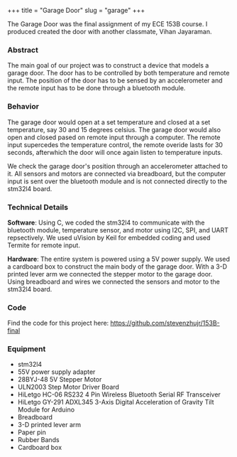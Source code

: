+++
title = "Garage Door"
slug = "garage"
+++

The Garage Door was the final assignment of my ECE 153B course. I produced created the door with another classmate, Vihan Jayaraman.

### Abstract

The main goal of our project was to construct a device that models a garage door. The door has to be controlled by both temperature and remote input. The position of the door has to be sensed by an accelerometer and the remote input has to be done through a bluetooth module.

### Behavior

The garage door would open at a set temperature and closed at a set temperature, say 30 and 15 degrees celsius. The garage door would also open and closed pased on remote input through a computer. The remote input supercedes the temperature control, the remote overide lasts for 30 seconds, afterwhich the door will once again listen to temperature inputs. 

We check the garage door's position through an accelerometer attached to it. All sensors and motors are connected via breadboard, but the computer input is sent over the bluetooth module and is not connected directly to the stm32l4 board. 

### Technical Details

**Software**: Using C, we coded the stm32l4 to communicate with the bluetooth module, temperature sensor, and motor using I2C, SPI, and UART repsectively. We used uVision by Keil for embedded coding and used Termite for remote input.

**Hardware**: The entire system is powered using a 5V power supply. We used a cardboard box to construct the main body of the garage door. With a 3-D printed lever arm we connected the stepper motor to the garage door. Using breadboard and wires we connected the sensors and motor to the stm32l4 board.

### Code
Find the code for this project here: https://github.com/stevenzhujr/153B-final

### Equipment
- stm32l4
- 55V power supply adapter
- 28BYJ-48 5V Stepper Motor
- ULN2003 Step Motor Driver Board
- HiLetgo HC-06 RS232 4 Pin Wireless Bluetooth Serial RF Transceiver
- HiLetgo GY-291 ADXL345 3-Axis Digital Acceleration of Gravity Tilt Module for Arduino
- Breadboard
- 3-D printed lever arm
- Paper pin
- Rubber Bands
- Cardboard box